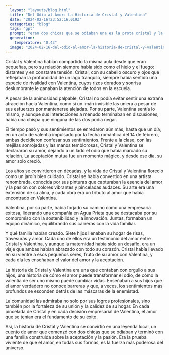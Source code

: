 ```yaml
---
  layout: "layouts/blog.html"
  title: "Del Odio al Amor: La Historia de Cristal y Valentina"
  date: "2024-02-16T23:52:16.019Z"
  categories: "blog"
  tags: "gpt"
  prompt: "eran dos chicas que se odiaban una es la prota cristal y la otra la amiga valentina es se odiaban esta que cristal queria ser mas fuerte su amistad con valentina pero valentina le gusta cristal y a cristal tambien las dos se declaran en 14 defebrero en frete de la clase la dos aceptan y al pasar de los años cristal es una artista muy reconocida sobre el arte que pinta mientras su esposa es un empresaria reconocida por agua prieta y cristal no solo es reconocida tambien es mama de 7 hijo que son de ella y valentina cristal tubo los bebe de valentina y la familia que cuenta toda su amor a sus y al amor al odio entre dos chicas que se amaron en escodidas"
  generation: 
    temperature: "0.43"
  image: "2024-02-16-del-odio-al-amor-la-historia-de-cristal-y-valentina.webp"
---
```

Cristal y Valentina habían compartido la misma aula desde que eran pequeñas, pero su relación siempre había sido como el hielo y el fuego: distantes y en constante tensión. Cristal, con su cabello oscuro y ojos que reflejaban la profundidad de un lago tranquilo, siempre había sentido una especie de rivalidad con Valentina, cuyos rizos dorados y sonrisa deslumbrante le ganaban la atención de todos en la escuela.

A pesar de la animosidad palpable, Cristal no podía evitar sentir una extraña atracción hacia Valentina, como si un imán invisible las uniera a pesar de sus esfuerzos por mantenerse alejadas. Por su parte, Valentina sentía lo mismo, y aunque sus interacciones a menudo terminaban en discusiones, había una chispa que ninguna de las dos podía negar.

El tiempo pasó y sus sentimientos se enredaron aún más, hasta que un día, en un acto de valentía impulsado por la fecha romántica del 14 de febrero, ambas decidieron confesar sus sentimientos. Frente a la clase, con las mejillas sonrojadas y las manos temblorosas, Cristal y Valentina se declararon su amor, dejando a un lado el odio que había marcado su relación. La aceptación mutua fue un momento mágico, y desde ese día, su amor solo creció.

Los años se convirtieron en décadas, y la vida de Cristal y Valentina floreció como un jardín bien cuidado. Cristal se había convertido en una artista renombrada, conocida por sus pinturas que capturaban la esencia del amor y la pasión con colores vibrantes y pinceladas audaces. Su arte era una extensión de su alma, y cada obra era un tributo al amor que había encontrado en Valentina.

Valentina, por su parte, había forjado su camino como una empresaria exitosa, liderando una compañía en Agua Prieta que se destacaba por su compromiso con la sostenibilidad y la innovación. Juntas, formaban un equipo dinámico, equilibrando sus carreras con la vida familiar.

Y qué familia habían creado. Siete hijos llenaban su hogar de risas, travesuras y amor. Cada uno de ellos era un testimonio del amor entre Cristal y Valentina, y aunque la maternidad había sido un desafío, era un viaje que ambas habían abrazado con todo su corazón. Cristal había llevado en su vientre a esos pequeños seres, fruto de su amor con Valentina, y cada día les enseñaban el valor del amor y la aceptación.

La historia de Cristal y Valentina era una que contaban con orgullo a sus hijos, una historia de cómo el amor puede transformar el odio, de cómo la valentía de ser uno mismo puede cambiar vidas. Enseñaban a sus hijos que el amor verdadero no conoce barreras y que, a veces, los sentimientos más profundos se esconden detrás de las máscaras de la enemistad.

La comunidad las admiraba no solo por sus logros profesionales, sino también por la fortaleza de su unión y la calidez de su hogar. En cada pincelada de Cristal y en cada decisión empresarial de Valentina, el amor que se tenían era el fundamento de su éxito.

Así, la historia de Cristal y Valentina se convirtió en una leyenda local, un cuento de amor que comenzó con dos chicas que se odiaban y terminó con una familia construida sobre la aceptación y la pasión. Era la prueba viviente de que el amor, en todas sus formas, es la fuerza más poderosa del universo.
